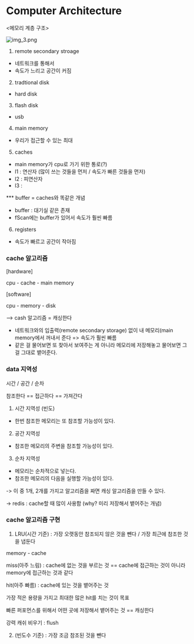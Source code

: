 # Computer Architecture
<메모리 계층 구조>

![img_3.png](https://user-images.githubusercontent.com/130362583/233977029-5697b627-dd54-4f69-97d5-7b4de601b4da.png)

1. remote secondary stroage
- 네트워크를 통해서
- 속도가 느리고 공간이 커짐

2. tradtional disk
- hard disk

3. flash disk
- usb

4. main memory
- 우리가 접근할 수 있는 최대

5. caches
- main memory가 cpu로 가기 위한 통로(?)
- l1 : 연산자 (많이 쓰는 것들을 먼저 / 속도가 빠른 것들을 먼저)
- l2 : 피연산자
- l3 :


*** buffer = caches와 똑같은 개념
- buffer : 대기실 같은 존재
- fScan에는 buffer가 있어서 속도가 훨씬 빠름

6. registers
- 속도가 빠르고 공간이 작아짐

### cache 알고리즘

[hardware]

cpu - cache - main memory

[software]

cpu - memory - disk

--> cash 알고리즘 = 캐싱한다


- 네트워크와의 입출력(remote secondary storage) 없이 내 메모리(main memory에서 꺼내서 준다 => 속도가 훨씬 빠름
- 같은 걸 물어보면 또 찾아서 보여주는 게 아니라 메모리에 저장해놓고 물어보면 그걸 그대로 뱉어준다.

### data 지역성
시간 / 공간 / 순차

참조한다 == 접근하다 == 가져간다
1. 시간 지역성 (빈도)
- 한번 참조한 메모리는 또 참조할 가능성이 있다.

2. 공간 지역성 
- 참조한 메모리의 주변을 참조할 가능성이 있다.

3. 순차 지역성
- 메모리는 순차적으로 넣는다.
- 참조한 메모리의 다음을 실행할 가능성이 있다.

-> 이 중 1개, 2개를 가지고 알고리즘을 짜면 캐싱 알고리즘을 만들 수 있다.

-> redis : cache할 때 많이 사용함 (why? 미리 저장해서 뱉어주는 개념)

### cache 알고리즘 구현

1. LRU(시간 기준) : 가장 오랫동안 참조되지 않은 것을 뺀다 / 가장 최근에 참조한 것을 냅둔다

memory - cache

miss(아주 느림) : cache에 없는 것을 부르는 것 == cache에 접근하는 것이 아니라 memory에 접근하는 것과 같다

hit(아주 빠름) : cache에 있는 것을 뱉어주는 것

가장 적은 용량을 가지고 최대한 많은 hit를 치는 것이 목표

빠른 퍼포먼스를 위해서 어떤 곳에 저장해서 뱉어주는 것 == 캐싱한다

강력 캐쉬 비우기 : flush

2. (빈도수 기준) : 가장 조금 참조된 것을 뺀다

